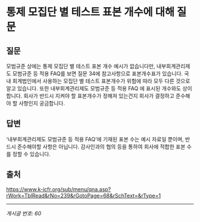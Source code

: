 # 통제 모집단 별 테스트 표본 개수에 대해 질문

## 질문
모범규준 상에는 통제 모집단 별 테스트 표본 개수 예시가 없습니다만,
내부회계관리제도 모범규준 등 적용 FAQ를 보면 질문 34에 참고사항으로 표본개수표가 있습니다.
국내 회계법인에서 사용하는 모집단 별 테스트 표본개수가 위험에 따라 모두 다른 것으로 알고 있습니다.
또한 내부회계관리제도 모범규준 등 적용 FAQ 에 표시된 개수와도 상이합니다.
회사가 반드시 지켜야 할 표본개수가 정해져 있는건지 회사가 결정하고 준수해야 할 사항인지 궁금합니다.

## 답변
‘내부회계관리제도 모범규준 등 적용 FAQ’에 기재된 표본 수는 예시 자료일 뿐이며, 반드시 준수해야할 사항은 아닙니다. 감사인과의 협의 등을 통하여 회사에 적합한 표본 수를 정할 수 있습니다.

## 출처
https://www.k-icfr.org/sub/menu/qna.asp?rWork=TblRead&rNo=239&rGotoPage=68&rSchText=&rType=1

---
*게시글 번호: 60*
